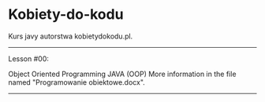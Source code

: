 # Kobiety-do-kodu
Kurs javy autorstwa kobietydokodu.pl.

_____________________________________________________
Lesson #00:

Object Oriented Programming JAVA (OOP)
More information in the file named "Programowanie obiektowe.docx".
_____________________________________________________
